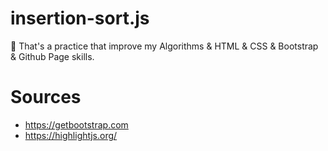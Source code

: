 # insertion-sort.js

🌴 That's a practice that improve my Algorithms &amp; HTML &amp; CSS &amp; Bootstrap &amp; Github Page skills.

# Sources

- https://getbootstrap.com
- https://highlightjs.org/
